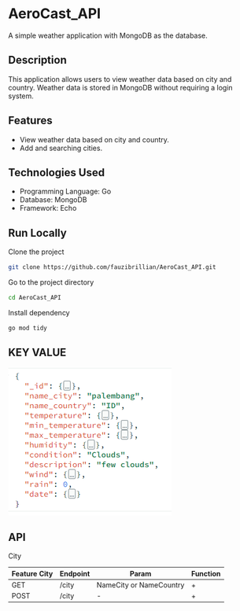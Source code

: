 # AeroCast_API

A simple weather application with MongoDB as the database.

## Description

This application allows users to view weather data based on city and country. Weather data is stored in MongoDB without requiring a login system.

## Features

- View weather data based on city and country.
- Add and searching cities.

## Technologies Used

- Programming Language: Go
- Database: MongoDB
- Framework: Echo

## Run Locally

Clone the project

```bash
git clone https://github.com/fauzibrillian/AeroCast_API.git
```

Go to the project directory

```bash
cd AeroCast_API
```

Install dependency

```bash
go mod tidy
```

## KEY VALUE
![alt text](image.png)

## API

<summary>City</summary> 
<div>
  
| Feature City | Endpoint | Param | Function |
| --- | --- | --- | --- |
| GET | /city | NameCity or NameCountry | + | Get and Search all city. |
| POST | /city  | - | + | Post city data. |



</details>

<div>
